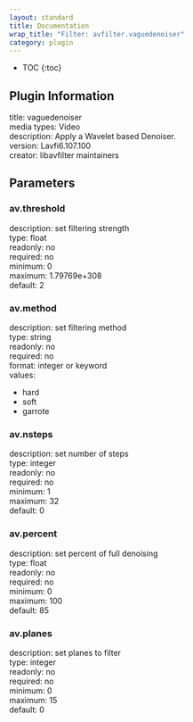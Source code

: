 ```yaml
---
layout: standard
title: Documentation
wrap_title: "Filter: avfilter.vaguedenoiser"
category: plugin
---
```

* TOC
{:toc}

## Plugin Information

title: vaguedenoiser  
media types:
Video  
description: Apply a Wavelet based Denoiser.  
version: Lavfi6.107.100  
creator: libavfilter maintainers  

## Parameters

### av.threshold

  
description:
set filtering strength  
type: float  
readonly: no  
required: no  
minimum: 0  
maximum: 1.79769e+308  
default: 2  

### av.method

  
description:
set filtering method  
type: string  
readonly: no  
required: no  
format: integer or keyword  
values:  

* hard
* soft
* garrote

### av.nsteps

  
description:
set number of steps  
type: integer  
readonly: no  
required: no  
minimum: 1  
maximum: 32  
default: 0  

### av.percent

  
description:
set percent of full denoising  
type: float  
readonly: no  
required: no  
minimum: 0  
maximum: 100  
default: 85  

### av.planes

  
description:
set planes to filter  
type: integer  
readonly: no  
required: no  
minimum: 0  
maximum: 15  
default: 0  

